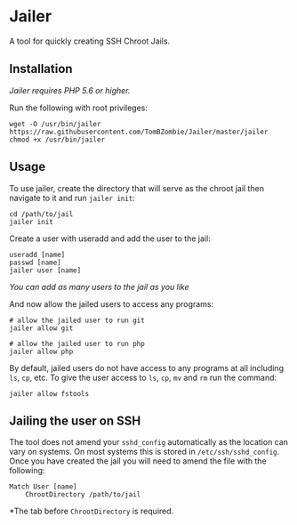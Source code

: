 # Jailer

A tool for quickly creating SSH Chroot Jails.


## Installation

*Jailer requires PHP 5.6 or higher.*

Run the following with root privileges:

```
wget -O /usr/bin/jailer https://raw.githubusercontent.com/TomBZombie/Jailer/master/jailer
chmod +x /usr/bin/jailer

```


## Usage

To use jailer, create the directory that will serve as the chroot jail then navigate to it and run `jailer init`:

```
cd /path/to/jail
jailer init
```

Create a user with useradd and add the user to the jail:

```
useradd [name]
passwd [name]
jailer user [name]
```

*You can add as many users to the jail as you like*

And now allow the jailed users to access any programs:

```
# allow the jailed user to run git
jailer allow git

# allow the jailed user to run php
jailer allow php
```


By default, jailed users do not have access to any programs at all including `ls`, `cp`, etc. To give the user access to `ls`, `cp`, `mv` and `rm` run the command:

```
jailer allow fstools
```


## Jailing the user on SSH

The tool does not amend your `sshd_config` automatically as the location can vary on systems. On most systems this is stored in `/etc/ssh/sshd_config`. Once you have created the jail you will need to amend the file with the following:

```
Match User [name]
	ChrootDirectory /path/to/jail
```

*The tab before `ChrootDirectory` is required.
